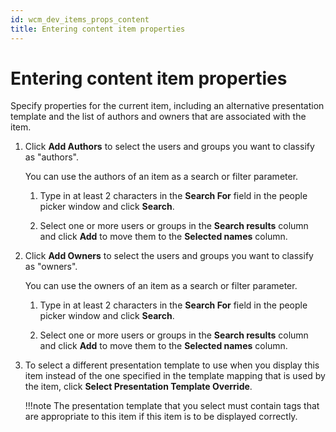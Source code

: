 ```yaml
---
id: wcm_dev_items_props_content
title: Entering content item properties
---
```

# Entering content item properties

Specify properties for the current item, including an alternative presentation template and the list of authors and owners that are associated with the item.

1.  Click **Add Authors** to select the users and groups you want to classify as "authors".

    You can use the authors of an item as a search or filter parameter.

    1.  Type in at least 2 characters in the **Search For** field in the people picker window and click **Search**.

    2.  Select one or more users or groups in the **Search results** column and click **Add** to move them to the **Selected names** column.

2.  Click **Add Owners** to select the users and groups you want to classify as "owners".

    You can use the owners of an item as a search or filter parameter.

    1.  Type in at least 2 characters in the **Search For** field in the people picker window and click **Search**.

    2.  Select one or more users or groups in the **Search results** column and click **Add** to move them to the **Selected names** column.

3.  To select a different presentation template to use when you display this item instead of the one specified in the template mapping that is used by the item, click **Select Presentation Template Override**.

    !!!note
        The presentation template that you select must contain tags that are appropriate to this item if this item is to be displayed correctly.



